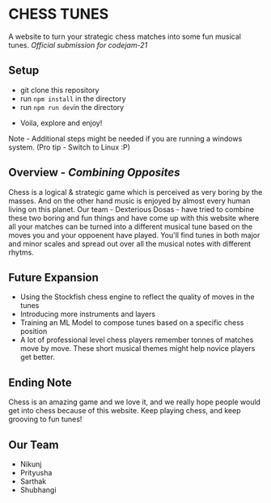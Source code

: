 # CHESS TUNES

A website to turn your strategic chess matches into some fun musical tunes.
*Official submission for codejam-21*

## Setup
* git clone this repository
* run `npm install` in the directory
* run `npm run dev`in the directory
- Voila, explore and enjoy!

Note - Additional steps might be needed if you are running a windows system. (Pro tip - Switch to Linux :P)

## Overview - *Combining Opposites*

Chess is a logical & strategic game which is perceived as very boring by the masses. And on the other hand music is enjoyed by almost every human living on this planet. Our team - Dexterious Dosas - have tried to combine these two boring and fun things and have come up with this website where all your matches can be turned into a different musical tune based on the moves you and your oppoenent have played. You'll find tunes in both major and minor scales and spread out over all the musical notes with different rhytms. 

## Future Expansion

* Using the Stockfish chess engine to reflect the quality of moves in the tunes 
* Introducing more instruments and layers 
* Training an ML Model to compose tunes based on a specific chess position
* A lot of professional level chess players remember tonnes of matches move by move. These short musical themes might help novice players get better.

## Ending Note

Chess is an amazing game and we love it, and we really hope people would get into chess because of this website.
Keep playing chess, and keep grooving to fun tunes!

## Our Team

* Nikunj 
* Prityusha
* Sarthak
* Shubhangi
